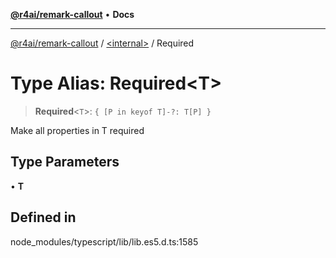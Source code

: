 [**@r4ai/remark-callout**](../../README.md) • **Docs**

***

[@r4ai/remark-callout](../../globals.md) / [\<internal\>](../README.md) / Required

# Type Alias: Required\<T\>

> **Required**\<`T`\>: `{ [P in keyof T]-?: T[P] }`

Make all properties in T required

## Type Parameters

• **T**

## Defined in

node\_modules/typescript/lib/lib.es5.d.ts:1585
